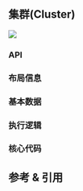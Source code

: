 ## 集群(Cluster)

![](https://img.sz-p.cn/d3Layout-cluster.png)

### API
### 布局信息
### 基本数据
### 执行逻辑
### 核心代码

## 参考 & 引用
